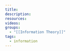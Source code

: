 ```yaml
---
title: 
description: 
resources: 
videos: 
groups:
  - "[[Information Theory]]"
tags:
  - information
---
```

